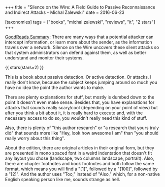 +++
title = "Silence on the Wire: A Field Guide to Passive Reconnaissance and Indirect Attacks - Michal Zalewski"
date = 2016-06-23

[taxonomies]
tags = ["books", "michal zalewski", "reviews", "it", "2 stars"]
+++

[GoodReads Summary](https://www.goodreads.com/book/show/82994.Silence_on_the_Wire):
There are many ways that a potential attacker can intercept information, or
learn more about the sender, as the information travels over a network.
Silence on the Wire uncovers these silent attacks so that system
administrators can defend against them, as well as better understand and
monitor their systems.

<!-- more -->

{{ stars(stars=2) }}

This is a book about passive detection. Or active detection. Or attacks. I
really don't know, because the subject keeps jumping around so much you have
no idea the point the author wants to make.

There are plenty explanations for stuff, but mostly is dumbed down to the
point it doesn't even make sense. Besides that, you have explanations for
attacks that sounds really scary/cool (depending on your point of view) but
after you think a bit about it, it is really hard to execute and, with the
necessary access to do so, you wouldn't really need this kind of stuff.

Also, there is plenty of "this author research" or "a research that yours
truly did" that sounds more like "Hey, look how awesome I am" than "you should
really worry about this thing".

About the edition, there are original articles in their original form, but
they are presented in mono spaced font in a weird indentation that doesn't fit
any layout you chose (landscape, two columns landscape, portrait). Also, there
are chapter footnotes and book footnotes and both follow the same format,
which means you will find a "[1]", followed by a "[100]", followed by a "[2]".
And the author uses "Too," instead of "Also," which, for a non-native English
speaking person like me, sounds strange as hell.
